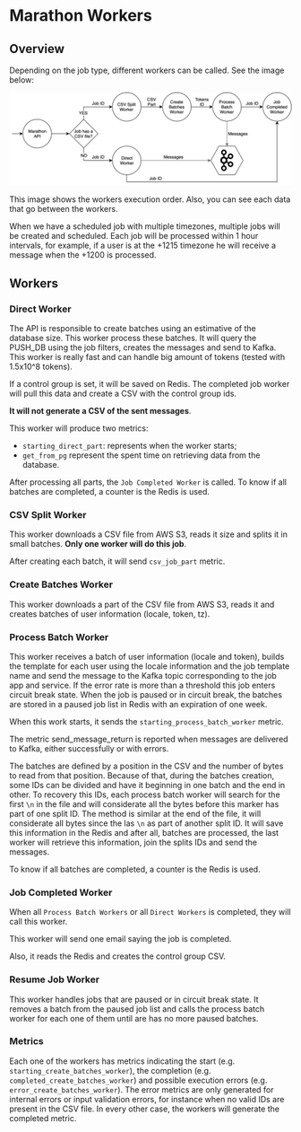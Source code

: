 Marathon Workers
================
## Overview

Depending on the job type, different workers can be called. See the image below:

![example](img/Workers.png)

This image shows the workers execution order. Also, you can see each data that go between the workers.

When we have a scheduled job with multiple timezones, multiple jobs will be created and scheduled. Each job will be processed within 1 hour intervals, for example, if a user is at the +1215 timezone he will receive a message when the +1200 is processed.

## Workers 

### Direct Worker

The API is responsible to create batches using an estimative of the database size. This worker process these batches. It will query the PUSH_DB using the job filters, creates the messages and send to Kafka. This worker is really fast and can handle big amount of tokens (tested with 1.5x10^8 tokens).

If a control group is set, it will be saved on Redis. The completed job worker will pull this data and create a CSV with the control group ids.

**It will not generate a CSV of the sent messages**.

This worker will produce two metrics:
- `starting_direct_part`: represents when the worker starts;
- `get_from_pg` represent the spent time on retrieving data from the database.

After processing all parts, the `Job Completed Worker` is called. To know if all batches are completed, a counter is the Redis is used.

### CSV Split Worker

This worker downloads a CSV file from AWS S3, reads it size and splits it in small batches.
**Only one worker will do this job**.

After creating each batch, it will send `csv_job_part` metric.

### Create Batches Worker

This worker downloads a part of the CSV file from AWS S3, reads it and creates batches of user information (locale, token, tz). 

### Process Batch Worker

This worker receives a batch of user information (locale and token), builds the template for each user using the locale information and the job template name and send the message to the Kafka topic corresponding to the job app and service. If the error rate is more than a threshold this job enters circuit break state. When the job is paused or in circuit break, the batches are stored in a paused job list in Redis with an expiration of one week.

When this work starts, it sends the `starting_process_batch_worker` metric.

The metric send_message_return is reported when messages are delivered to Kafka, either successfully or with errors.

The batches are defined by a position in the CSV and the number of bytes to read from that position. Because of that, during the batches creation, some IDs can be divided and have it beginning in one batch and the end in other. To recovery this IDs, each process batch worker will search for the first `\n` in the file and will considerate all the bytes before this marker has part of one split ID. The method is similar at the end of the file, it will considerate all bytes since the las `\n` as part of another split ID. It will save this information in the Redis and after all, batches are processed, the last worker will retrieve this information, join the splits IDs and send the messages.

To know if all batches are completed, a counter is the Redis is used.

### Job Completed Worker

When all `Process Batch Workers` or all `Direct Workers` is completed, they will call this worker.

This worker will send one email saying the job is completed.

Also, it reads the Redis and creates the control group CSV.

### Resume Job Worker

This worker handles jobs that are paused or in circuit break state. It removes a batch from the paused job list and calls the process batch worker for each one of them until are has no more paused batches.

### Metrics

Each one of the workers has metrics indicating the start (e.g. `starting_create_batches_worker`), the completion (e.g. `completed_create_batches_worker`) and possible execution errors (e.g. `error_create_batches_worker`).
The error metrics are only generated for internal errors or input validation errors, for instance when no valid IDs are present in the CSV file. In every other case, the workers will generate the completed metric.
